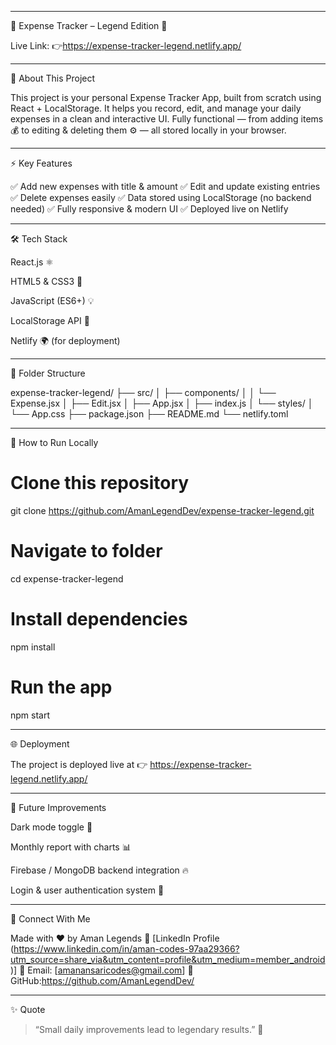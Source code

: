 
---

🧾 Expense Tracker – Legend Edition 💸

Live Link: 👉https://expense-tracker-legend.netlify.app/







---

🧠 About This Project

This project is your personal Expense Tracker App, built from scratch using React + LocalStorage.
It helps you record, edit, and manage your daily expenses in a clean and interactive UI.
Fully functional — from adding items 💰 to editing & deleting them ⚙️ — all stored locally in your browser.


---

⚡ Key Features

✅ Add new expenses with title & amount
✅ Edit and update existing entries
✅ Delete expenses easily
✅ Data stored using LocalStorage (no backend needed)
✅ Fully responsive & modern UI
✅ Deployed live on Netlify


---

🛠️ Tech Stack

React.js ⚛️

HTML5 & CSS3 🎨

JavaScript (ES6+) 💡

LocalStorage API 💾

Netlify 🌍 (for deployment)



---

🧩 Folder Structure

expense-tracker-legend/
 ├── src/
 │   ├── components/
 │   │   └── Expense.jsx
 │   ├── Edit.jsx
 │   ├── App.jsx
 │   ├── index.js
 │   └── styles/
 │       └── App.css
 ├── package.json
 ├── README.md
 └── netlify.toml


---

🚀 How to Run Locally

# Clone this repository
git clone https://github.com/AmanLegendDev/expense-tracker-legend.git

# Navigate to folder
cd expense-tracker-legend

# Install dependencies
npm install

# Run the app
npm start


---

🌐 Deployment

The project is deployed live at
👉 https://expense-tracker-legend.netlify.app/


---

💫 Future Improvements

Dark mode toggle 🌙

Monthly report with charts 📊

Firebase / MongoDB backend integration 🔥

Login & user authentication system 👤



---

🤝 Connect With Me

Made with ❤️ by Aman Legends
💼 [LinkedIn Profile (https://www.linkedin.com/in/aman-codes-97aa29366?utm_source=share_via&utm_content=profile&utm_medium=member_android)]
📧 Email: [amanansaricodes@gmail.com]
🐙 GitHub:https://github.com/AmanLegendDev/


---

✨ Quote

> “Small daily improvements lead to legendary results.” 🚀

